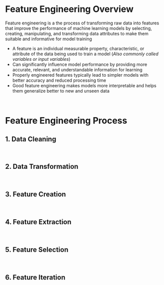 # Feature Engineering Overview

Feature engineering is a the process of transforming raw data into features that improve the performance of machine learning models by selecting, creating, manipulating, and transforming data attributes to make them suitable and informative for model training

* A feature is an individual measurable property, characteristic, or attribute of the data being used to train a model (*Also commonly called variables or input variables*)
* Can significantly influence model performance by providing more accurate, relevant, and understandable information for learning
* Properly engineered features typically lead to simpler models with better accuracy and reduced processing time
* Good feature engineering makes models more interpretable and helps them generalize better to new and unseen data

<br>

# Feature Engineering Process

## 1. Data Cleaning

<br>

## 2. Data Transformation

<br>

## 3. Feature Creation

<br>

## 4. Feature Extraction

<br>

## 5. Feature Selection

<br>

## 6. Feature Iteration